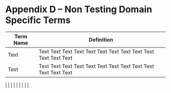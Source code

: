 # Appendix D – Non Testing Domain Specific Terms

| **Term Name** | **Definition** |
| --- | --- |
| Text | Text Text Text Text Text Text Text Text Text Text Text Text Text |
| Text | Text Text Text Text Text Text Text Text Text Text Text Text Text |
|
 |
 |
|
 |
 |
|
 |
 |